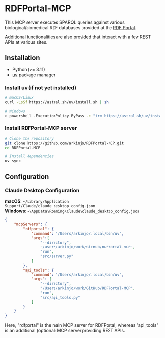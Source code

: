 # RDFPortal-MCP
This MCP server executes SPARQL queries against various biological/biomedical RDF databases provided at the [RDF Portal](https://rdfportal.org/). 

Additional functionalities are also provided that interact with a few REST APIs at various sites.

## Installation
- Python (>= 3.11)
- [uv](https://docs.astral.sh/uv/) package manager

### Install uv (if not yet installed)
```bash
# macOS/Linux
curl -LsSf https://astral.sh/uv/install.sh | sh

# Windows
> powershell -ExecutionPolicy ByPass -c "irm https://astral.sh/uv/install.ps1 | iex"
```
### Install RDFPortal-MCP server
```bash
# Clone the repository
git clone https://github.com/arkinjo/RDFPortal-MCP.git
cd RDFPortal-MCP

# Install dependencies
uv sync

```

## Configuration
### Claude Desktop Configuration
**macOS**: `~/Library/Application Support/Claude/claude_desktop_config.json`  
**Windows**: `~\AppData\Roaming\Claude\claude_desktop_config.json`
```json
{
    "mcpServers": {
        "rdfportal": {
            "command": "/Users/arkinjo/.local/bin/uv",
            "args":[
                "--directory",
                "/Users/arkinjo/work/GitHub/RDFPortal-MCP",
                "run",
                "src/server.py"
            ]
        },
        "api_tools": {
            "command": "/Users/arkinjo/.local/bin/uv",
            "args": [
                "--directory",
                "/Users/arkinjo/work/GitHub/RDFPortal-MCP",
                "run",
                "src/api_tools.py"
            ]
        }
    }
}
```
Here, "rdfportal" is the main MCP server for RDFPortal, whereas "api_tools" is an additional (optional) MCP server providing REST APIs.
